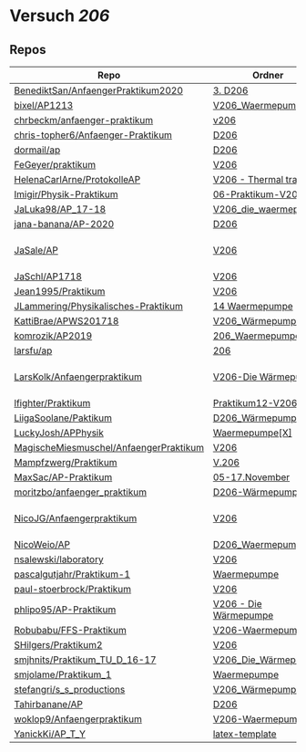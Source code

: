 # Versuch *206*

## Repos

|                                          Repo                                          |                                                                    Ordner                                                                    |                                                                                                                                                                                                                                                  PDFs                                                                                                                                                                                                                                                   |
|----------------------------------------------------------------------------------------|----------------------------------------------------------------------------------------------------------------------------------------------|---------------------------------------------------------------------------------------------------------------------------------------------------------------------------------------------------------------------------------------------------------------------------------------------------------------------------------------------------------------------------------------------------------------------------------------------------------------------------------------------------------|
|[BenediktSan/AnfaengerPraktikum2020](../repo/BenediktSan/AnfaengerPraktikum2020)        |[3. D206](https://github.com/BenediktSan/AnfaengerPraktikum2020/tree/main/Versuche%20Semester%20III/3.%20D206)                                |–                                                                                                                                                                                                                                                                                                                                                                                                                                                                                                        |
|[bixel/AP1213](../repo/bixel/AP1213)                                                    |[V206_Waermepumpe](https://github.com/bixel/AP1213/tree/master/V206_Waermepumpe)                                                              |[00_protokoll.pdf](https://docs.google.com/viewer?url=https://raw.githubusercontent.com/bixel/AP1213/master/V206_Waermepumpe/00_protokoll.pdf)                                                                                                                                                                                                                                                                                                                                                           |
|[chrbeckm/anfaenger-praktikum](../repo/chrbeckm/anfaenger-praktikum)                    |[v206](https://github.com/chrbeckm/anfaenger-praktikum/tree/master/v206)                                                                      |[main.pdf](https://docs.google.com/viewer?url=https://raw.githubusercontent.com/NicoWeio/awesome-ap-pdfs/main/chrbeckm%E2%88%95anfaenger-praktikum/206/main.pdf) \*                                                                                                                                                                                                                                                                                                                                      |
|[chris-topher6/Anfaenger-Praktikum](../repo/chris-topher6/Anfaenger-Praktikum)          |[D206](https://github.com/chris-topher6/Anfaenger-Praktikum/tree/master/D206)                                                                 |–                                                                                                                                                                                                                                                                                                                                                                                                                                                                                                        |
|[dormail/ap](../repo/dormail/ap)                                                        |[D206](https://github.com/dormail/ap/tree/main/D206)                                                                                          |[main.pdf](https://docs.google.com/viewer?url=https://raw.githubusercontent.com/NicoWeio/awesome-ap-pdfs/main/dormail%E2%88%95ap/206/main.pdf) \*                                                                                                                                                                                                                                                                                                                                                        |
|[FeGeyer/praktikum](../repo/FeGeyer/praktikum)                                          |[V206](https://github.com/FeGeyer/praktikum/tree/master/3_Semester/V206)                                                                      |[V206.pdf](https://docs.google.com/viewer?url=https://raw.githubusercontent.com/FeGeyer/praktikum/master/3_Semester/PDF%20Dateien/V206.pdf)                                                                                                                                                                                                                                                                                                                                                              |
|[HelenaCarlArne/ProtokolleAP](../repo/HelenaCarlArne/ProtokolleAP)                      |[V206 - Thermal transfer](https://github.com/HelenaCarlArne/ProtokolleAP/tree/master/V206%20-%20Thermal%20transfer)                           |–                                                                                                                                                                                                                                                                                                                                                                                                                                                                                                        |
|[Imigir/Physik-Praktikum](../repo/Imigir/Physik-Praktikum)                              |[06-Praktikum-V206](https://github.com/Imigir/Physik-Praktikum/tree/master/06-Praktikum-V206)                                                 |–                                                                                                                                                                                                                                                                                                                                                                                                                                                                                                        |
|[JaLuka98/AP_17-18](../repo/JaLuka98/AP_17-18)                                          |[V206_die_waermepumpe](https://github.com/JaLuka98/AP_17-18/tree/master/V206_die_waermepumpe)                                                 |–                                                                                                                                                                                                                                                                                                                                                                                                                                                                                                        |
|[jana-banana/AP-2020](../repo/jana-banana/AP-2020)                                      |[D206](https://github.com/jana-banana/AP-2020/tree/main/we%20did%20that/D206)                                                                 |[main.pdf](https://docs.google.com/viewer?url=https://raw.githubusercontent.com/NicoWeio/awesome-ap-pdfs/main/jana-banana%E2%88%95AP-2020/206/main.pdf) \*                                                                                                                                                                                                                                                                                                                                               |
|[JaSale/AP](../repo/JaSale/AP)                                                          |[V206](https://github.com/JaSale/AP/tree/master/V206)                                                                                         |[V206.pdf](https://docs.google.com/viewer?url=https://raw.githubusercontent.com/JaSale/AP/master/PDF/V206.pdf)<br/>[V206_Die_Wärmepumpe.pdf](https://docs.google.com/viewer?url=https://raw.githubusercontent.com/JaSale/AP/master/PDF/V206_Die_W%C3%A4rmepumpe.pdf)<br/>[V206_Waermepumpe.pdf](https://docs.google.com/viewer?url=https://raw.githubusercontent.com/JaSale/AP/master/PDF/V206_Waermepumpe.pdf)                                                                                          |
|[JaSchl/AP1718](../repo/JaSchl/AP1718)                                                  |[V206](https://github.com/JaSchl/AP1718/tree/master/V206)                                                                                     |[korrektur.pdf](https://docs.google.com/viewer?url=https://raw.githubusercontent.com/JaSchl/AP1718/master/V206/korrektur.pdf)                                                                                                                                                                                                                                                                                                                                                                            |
|[Jean1995/Praktikum](../repo/Jean1995/Praktikum)                                        |[V206](https://github.com/Jean1995/Praktikum/tree/master/V206)                                                                                |[V206.pdf](https://docs.google.com/viewer?url=https://raw.githubusercontent.com/Jean1995/Praktikum/master/Protokolle_Fertig/V206.pdf)                                                                                                                                                                                                                                                                                                                                                                    |
|[JLammering/Physikalisches-Praktikum](../repo/JLammering/Physikalisches-Praktikum)      |[14 Waermepumpe](https://github.com/JLammering/Physikalisches-Praktikum/tree/master/14%20Waermepumpe)                                         |–                                                                                                                                                                                                                                                                                                                                                                                                                                                                                                        |
|[KattiBrae/APWS201718](../repo/KattiBrae/APWS201718)                                    |[V206_Wärmepumpe](https://github.com/KattiBrae/APWS201718/tree/master/AP1/V206_W%C3%A4rmepumpe)                                               |–                                                                                                                                                                                                                                                                                                                                                                                                                                                                                                        |
|[komrozik/AP2019](../repo/komrozik/AP2019)                                              |[206_Waermepumpe](https://github.com/komrozik/AP2019/tree/master/206_Waermepumpe)                                                             |[206_Waermepumpe.pdf](https://docs.google.com/viewer?url=https://raw.githubusercontent.com/komrozik/AP2019/master/206_Waermepumpe/206_Waermepumpe.pdf)                                                                                                                                                                                                                                                                                                                                                   |
|[larsfu/ap](../repo/larsfu/ap)                                                          |[206](https://github.com/larsfu/ap/tree/master/206)                                                                                           |–                                                                                                                                                                                                                                                                                                                                                                                                                                                                                                        |
|[LarsKolk/Anfaengerpraktikum](../repo/LarsKolk/Anfaengerpraktikum)                      |[V206-Die Wärmepumpe](https://github.com/LarsKolk/Anfaengerpraktikum/tree/master/V206-Die%20W%C3%A4rmepumpe)                                  |[main.pdf](https://docs.google.com/viewer?url=https://raw.githubusercontent.com/LarsKolk/Anfaengerpraktikum/master/V206-Die%20W%C3%A4rmepumpe/main.pdf)<br/>[main_itemize.pdf](https://docs.google.com/viewer?url=https://raw.githubusercontent.com/LarsKolk/Anfaengerpraktikum/master/V206-Die%20W%C3%A4rmepumpe/main_itemize.pdf)<br/>[V206-altp.pdf](https://docs.google.com/viewer?url=https://raw.githubusercontent.com/LarsKolk/Anfaengerpraktikum/master/V206-Die%20W%C3%A4rmepumpe/V206-altp.pdf)|
|[lfighter/Praktikum](../repo/lfighter/Praktikum)                                        |[Praktikum12-V206](https://github.com/lfighter/Praktikum/tree/master/Praktikum12-V206)                                                        |–                                                                                                                                                                                                                                                                                                                                                                                                                                                                                                        |
|[LiigaSoolane/Paktikum](../repo/LiigaSoolane/Paktikum)                                  |[D206_Wärmepumpe](https://github.com/LiigaSoolane/Paktikum-mit-dem-Teufel/tree/main/D206_W%C3%A4rmepumpe)                                     |–                                                                                                                                                                                                                                                                                                                                                                                                                                                                                                        |
|[LuckyJosh/APPhysik](../repo/LuckyJosh/APPhysik)                                        |[Waermepumpe[X]](https://github.com/LuckyJosh/APPhysik/tree/master/Waermepumpe%5BX%5D)                                                        |–                                                                                                                                                                                                                                                                                                                                                                                                                                                                                                        |
|[MagischeMiesmuschel/AnfaengerPraktikum](../repo/MagischeMiesmuschel/AnfaengerPraktikum)|[V206](https://github.com/MagischeMiesmuschel/AnfaengerPraktikum/tree/master/V206)                                                            |[main.pdf](https://docs.google.com/viewer?url=https://raw.githubusercontent.com/NicoWeio/awesome-ap-pdfs/main/MagischeMiesmuschel%E2%88%95AnfaengerPraktikum/206/main.pdf) \*                                                                                                                                                                                                                                                                                                                            |
|[Mampfzwerg/Praktikum](../repo/Mampfzwerg/Praktikum)                                    |[V.206](https://github.com/Mampfzwerg/Praktikum/tree/master/V.206)                                                                            |[main.pdf](https://docs.google.com/viewer?url=https://raw.githubusercontent.com/Mampfzwerg/Praktikum/master/V.206/latex-template/main.pdf)                                                                                                                                                                                                                                                                                                                                                               |
|[MaxSac/AP-Praktikum](../repo/MaxSac/AP-Praktikum)                                      |[05-17.November](https://github.com/MaxSac/AP-Praktikum/tree/master/05-17.November)                                                           |[main.pdf](https://docs.google.com/viewer?url=https://raw.githubusercontent.com/MaxSac/AP-Praktikum/master/05-17.November/build/main.pdf)                                                                                                                                                                                                                                                                                                                                                                |
|[moritzbo/anfaenger_praktikum](../repo/moritzbo/anfaenger_praktikum)                    |[D206-Wärmepumpe](https://github.com/moritzbo/anfaenger_praktikum/tree/main/D206-W%C3%A4rmepumpe)                                             |–                                                                                                                                                                                                                                                                                                                                                                                                                                                                                                        |
|[NicoJG/Anfaengerpraktikum](../repo/NicoJG/Anfaengerpraktikum)                          |[V206](https://github.com/NicoJG/Anfaengerpraktikum/tree/master/V206)                                                                         |[Abgabe.pdf](https://docs.google.com/viewer?url=https://raw.githubusercontent.com/NicoJG/Anfaengerpraktikum/master/V206/Abgabe.pdf)<br/>[main.pdf](https://docs.google.com/viewer?url=https://raw.githubusercontent.com/NicoWeio/awesome-ap-pdfs/main/NicoJG%E2%88%95Anfaengerpraktikum/206/main.pdf) \*<br/>[V206_Feedback.pdf](https://docs.google.com/viewer?url=https://raw.githubusercontent.com/NicoJG/Anfaengerpraktikum/master/V206/V206_Feedback.pdf)                                           |
|[NicoWeio/AP](../repo/NicoWeio/AP)                                                      |[D206_Waermepumpe](https://github.com/NicoWeio/AP/tree/gh-pages/D206_Waermepumpe)                                                             |[main.pdf](https://docs.google.com/viewer?url=https://raw.githubusercontent.com/NicoWeio/AP/gh-pages/D206_Waermepumpe/build/main.pdf)                                                                                                                                                                                                                                                                                                                                                                    |
|[nsalewski/laboratory](../repo/nsalewski/laboratory)                                    |[V206](https://github.com/nsalewski/laboratory/tree/master/V206)                                                                              |–                                                                                                                                                                                                                                                                                                                                                                                                                                                                                                        |
|[pascalgutjahr/Praktikum-1](../repo/pascalgutjahr/Praktikum-1)                          |[Waermepumpe](https://github.com/pascalgutjahr/Praktikum-1/tree/master/Waermepumpe)                                                           |–                                                                                                                                                                                                                                                                                                                                                                                                                                                                                                        |
|[paul-stoerbrock/Praktikum](../repo/paul-stoerbrock/Praktikum)                          |[V206](https://github.com/paul-stoerbrock/Praktikum/tree/master/V206)                                                                         |[V206.pdf](https://docs.google.com/viewer?url=https://raw.githubusercontent.com/NicoWeio/awesome-ap-pdfs/main/paul-stoerbrock%E2%88%95Praktikum/206/V206.pdf) \*                                                                                                                                                                                                                                                                                                                                         |
|[phlipo95/AP-Praktikum](../repo/phlipo95/AP-Praktikum)                                  |[V206 - Die Wärmepumpe](https://github.com/phlipo95/AP-Praktikum/tree/master/V206%20-%20Die%20W%C3%A4rmepumpe)                                |[main.pdf](https://docs.google.com/viewer?url=https://raw.githubusercontent.com/NicoWeio/awesome-ap-pdfs/main/phlipo95%E2%88%95AP-Praktikum/206/main.pdf) \*                                                                                                                                                                                                                                                                                                                                             |
|[Robubabu/FFS-Praktikum](../repo/Robubabu/FFS-Praktikum)                                |[V206-Waermepumpe](https://github.com/Robubabu/FFS-Praktikum/tree/master/V206-Waermepumpe)                                                    |[V206.pdf](https://docs.google.com/viewer?url=https://raw.githubusercontent.com/Robubabu/FFS-Praktikum/master/Versuchs_pdfs/WS/V206.pdf)                                                                                                                                                                                                                                                                                                                                                                 |
|[SHilgers/Praktikum2](../repo/SHilgers/Praktikum2)                                      |[V206](https://github.com/SHilgers/Praktikum2/tree/master/V206)                                                                               |–                                                                                                                                                                                                                                                                                                                                                                                                                                                                                                        |
|[smjhnits/Praktikum_TU_D_16-17](../repo/smjhnits/Praktikum_TU_D_16-17)                  |[V206_Die_Wärmepumpe](https://github.com/smjhnits/Praktikum_TU_D_16-17/tree/master/Anf%C3%A4ngerpraktikum/Protokolle/V206_Die_W%C3%A4rmepumpe)|[V206.pdf](https://docs.google.com/viewer?url=https://raw.githubusercontent.com/smjhnits/Praktikum_TU_D_16-17/master/Anf%C3%A4ngerpraktikum/Fertige%20Protokolle/V206.pdf)                                                                                                                                                                                                                                                                                                                               |
|[smjolame/Praktikum_1](../repo/smjolame/Praktikum_1)                                    |[Waermepumpe](https://github.com/smjolame/Praktikum_1/tree/master/Waermepumpe)                                                                |–                                                                                                                                                                                                                                                                                                                                                                                                                                                                                                        |
|[stefangri/s_s_productions](../repo/stefangri/s_s_productions)                          |[V206_Wärmepumpe](https://github.com/stefangri/s_s_productions/tree/master/PHY341/V206_W%C3%A4rmepumpe)                                       |–                                                                                                                                                                                                                                                                                                                                                                                                                                                                                                        |
|[Tahirbanane/AP](../repo/Tahirbanane/AP)                                                |[D206](https://github.com/Tahirbanane/AP/tree/main/D206)                                                                                      |[main.pdf](https://docs.google.com/viewer?url=https://raw.githubusercontent.com/NicoWeio/awesome-ap-pdfs/main/Tahirbanane%E2%88%95AP/206/main.pdf) \*                                                                                                                                                                                                                                                                                                                                                    |
|[woklop9/Anfaengerpraktikum](../repo/woklop9/Anfaengerpraktikum)                        |[V206-Waermepumpe](https://github.com/woklop9/Anfaengerpraktikum/tree/master/V206-Waermepumpe)                                                |–                                                                                                                                                                                                                                                                                                                                                                                                                                                                                                        |
|[YanickKi/AP_T_Y](../repo/YanickKi/AP_T_Y)                                              |[latex-template](https://github.com/YanickKi/AP_T_Y/tree/main/latex-template)                                                                 |–                                                                                                                                                                                                                                                                                                                                                                                                                                                                                                        |
